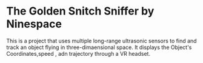 # The Golden Snitch Sniffer by Ninespace 

This is a project that uses multiple long-range ultrasonic sensors to find and
track an object flying in three-dimaensional space. It displays the Object's 
Coordinates,speed , adn trajectory through a VR headset.  
